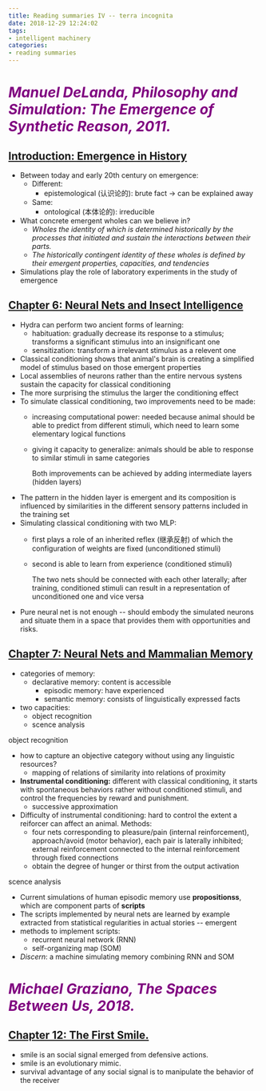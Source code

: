 ```yaml
---
title: Reading summaries IV -- terra incognita
date: 2018-12-29 12:24:02
tags:
- intelligent machinery
categories:
- reading summaries
---
```

# <font color = purple>*Manuel DeLanda, Philosophy and Simulation: The Emergence of Synthetic Reason, 2011.*</font>

## [Introduction: Emergence in History](https://intelligentmachinerycourse.files.wordpress.com/2018/10/delanda_philosophy_and_simulation_2011_introduction_p1.pdf)

- Between today and early 20th century on emergence:
    - Different:
      - epistemological (认识论的): brute fact $\rightarrow$ can be explained away
    - Same:
      - ontological (本体论的): irreducible
- What concrete emergent wholes can we believe in?
  - *Wholes the identity of which is determined historically by the processes that initiated and sustain the interactions between their parts.*
  - *The historically contingent identity of these wholes is defined by their emergent properties, capacities, and tendencies*
- Simulations play the role of laboratory experiments in the study of emergence

## [Chapter 6: Neural Nets and Insect Intelligence](https://intelligentmachinerycourse.files.wordpress.com/2018/10/delanda_philosophy_and_simulation_2011_chapter_6_p1.pdf)

- Hydra can perform two ancient forms of learning:
  - habituation: gradually decrease its response to a stimulus; transforms a significant stimulus into an insignificant one
  - sensitization: transform a irrelevant stimulus as a relevent one
- Classical conditioning shows that animal's brain is creating a simplified model of stimulus based on those emergent properties
- Local assemblies of neurons rather than the entire nervous systens sustain the capacity for classical conditioning
- The more surprising the stimulus the larger the conditioning effect
- To simulate classical conditioning, two improvements need to be made: 
  - increasing computational power: needed because animal should be able to predict from different stimuli, which need to learn some elementary logical functions
  - giving it capacity to generalize: animals should be able to response to similar stimuli in same categories
  
    Both improvements can be achieved by adding intermediate layers (hidden layers)
- The pattern in the hidden layer is emergent and its composition is influenced by similarities in the different sensory patterns included in the training set
- Simulating classical conditioning with two MLP:
  - first plays a role of an inherited reflex (继承反射) of which the configuration of weights are fixed (unconditioned stimuli)
  - second is able to learn from experience (conditioned stimuli)

    The two nets should be connected with each other laterally; after training, conditioned stimuli can result in a representation of unconditioned one and vice versa
- Pure neural net is not enough -- should embody the simulated neurons and situate them in a space that provides them with opportunities and risks. 

## [Chapter 7: Neural Nets and Mammalian Memory](https://intelligentmachinerycourse.files.wordpress.com/2018/10/delanda_philosophy_and_simulation_2011_chapter_7_p1.pdf)

- categories of memory:
  - declarative memory: content is accessible
    - episodic memory: have experienced
    - semantic memory: consists of linguistically expressed facts
- two capacities:
  - object recognition
  - scence analysis

object recognition

- how to capture an objective category without using any linguistic resources?
  - mapping of relations of similarity into relations of proximity
- **Instrumental conditioning:** different with classical conditioning, it starts with spontaneous behaviors rather without conditioned stimuli, and control the frequencies by reward and punishment. 
  - successive approximation
- Difficulty of instrumental conditioning: hard to control the extent a reiforcer can affect an animal. Methods:
  - four nets corresponding to pleasure/pain (internal reinforcement), approach/avoid (motor behavior), each pair is laterally inhibited; external reinforcement connected to the internal reinforcement through fixed connections
  - obtain the degree of hunger or thirst from the output activation

scence analysis

- Current simulations of human episodic memory use **propositionss**, which are component parts of **scripts**
- The scripts implemented by neural nets are learned by example extracted from statistical regularities in actual stories -- emergent
- methods to implement scripts:
  - recurrent neural network (RNN)
  - self-organizing map (SOM)
- *Discern*: a machine simulating memory combining RNN and SOM

# <font color = purple>*Michael Graziano, The Spaces Between Us, 2018.</font>*

## [Chapter 12: The First Smile.](https://intelligentmachinerycourse.files.wordpress.com/2018/10/graziano_the_spaces_between_us_smile_ch12_2017.pdf)

- smile is an social signal emerged from defensive actions. 
- smile is an evolutionary mimic. 
- survival advantage of any social signal is to manipulate the behavior of the receiver